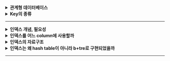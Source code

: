 
<details>
    <summary><b>관계형 데이터베이스</b></summary> 

## 관계형 데이터베이스

- 가장 널리 사용되는 데이터베이스로 관계형 데이터 모델을 기반으로 한다.

### 관계형 데이터 모델

- 테이블을 이용하여 데이터 상호 관계를 정의하는 DB 모델

### 관계형 데이터베이스 구성 요소

- 테이블
    - 행과 열로 이루어진 데이터의 집합이다.
    - 관계형 데이터베이스에서는 특별한 제약들을 추가하여 이를 **릴레이션**이라고 한다.
        - 릴레이션 : 중복되는 튜플을 가질 수 없으며, 튜플 간에 순서가 존재하지 않는다.
- 튜플
    - 릴레이션을 구성하는 각각의 행
    - 튜플의 수를 카디널리티라고 한다.
- 속성
    - 데이터베이스를 구성하는 가장 작은 논리적 단위
    - 속성은 개체의 특성을 기술한다.
- 도메인
    - 필드에 채워질 수 있는 값의 집합이다.
    - 값이 나타날 때 그 값의 합법 여부를 검사하는데에도 이용된다.
    - EX) `성별` 이라는 속성의 도메인은 남과 여로, 그 외에는 없다.
- 스키마
    - 데이터베이스의 구조와 제약 조건에 관한 전반적인 명세를 기술한 것이다.
    - 데이터베이스를 구성하는 데이터 레코드 크기, 키의 정의, 레코드간의 관계 등을 정의한다.
    - 사용자 관점에 따라 내부, 외부, 개념 스키마로 나뉜다.
    - 내부 스키마 = `저장` 스키마
        - 물리적 저장장치의 입장에서 본 데이터베이스 구조
        - 실제로 데이터베이스에 저장될 레코드의 형식을 지정하고, 저장하는 데이터 항목의 표현 방법, 내부 레코드의 물리적 순서 등을 나타낸다.
    - 외부 스키마 = `사용자` 뷰
        - 사용자나 응용 프로그래머가 각 개인의 입장에서 필요로 하는 데이터베이스의 논리적 구조를 정의한 것.
        - 어떤 형식, 구조, 화면을 통해 사용자에게 보여줄 것인지에 대한 명세를 나타낸다.
        - 여러 개의 외부 스키마가 있을 수 있다.
        - 일반 사용자에게 질의어를 통해 DB를 쉽게 사용할 수 있도록 하고, 응용 프로그래머는 언어를 사용해서 DB에 접근할 수 있도록 한다.
    - 개념 스키마 = `전체`적인 뷰
        - 데이터베이스의 전체적인 논리적 구조를 나타낸다.
        - 접근 권한, 보안 및 무결성 규칙에 관한 명세를 정의한다.
        - 모든 응용프로그램이나 사용자들이 필요로 하는 데이터를 종합한 조직 전체의 데이터베이스 스키마로 하나만 존재한다.

## 데이터베이스를 사용하는 이유

- 기본의 파일 시스템이 갖는 데이터의 종속성과 중복성의 문제를 해결하기 위해 제안된 시스템

### 데이터의 독립성

- 데이터베이스의 사이즈를 늘리거나 데이터 파일을 늘리거나 새롭게 추가해도 관련된 응용프로그램을 수정할 필요가 없는 물리적인 독립성을 가진다.
- 논리적인 구조로 다양한 응용 프로그램의 논리적 요구를 만족시킬 수 있다.

### 데이터의 무결성

- 여러 경로를 통해 잘못된 데이터가 발생하는 경우의 수를 방지하는 기능을 제공하여 데이터의 무결성을 구현한다.
- 데이터의 유효성 검사를 진행하여 데이터의 정확성과 유효성을 보장한다.

### 데이터의 보안성

- 인가된 사용자만 데이터베이스에 접근할 수 있도록 하여 모든 데이터에 대한 보안을 구현할 수 있다.

### 데이터의 일관성

- 연관된 정보를 논리적으로 구현하여 하나의 데이터만 변했을 경우 발생하는 데이터의 불일치성을 방지한다.

### 데이터의 중복 최소화

- 데이터를 통합 관리해서 자료의 중복과 데이터의 중복성 문제를 해결할 수 있다.

## 관계형 데이터베이스의 특징

- 데이터의 분류, 정렬, 탐색 속도가 빠르다.
- 데이터의 무결성을 보장한다.
- 기존에 작성한 스키마를 수정하기 어렵다.
- 조인으로 인해 복잡한 쿼리가 발생하거나 성능저하가 발생할 수 있다.

## 관계형 데이터베이스의 무결성

- 정의: 데이터의 정확성 또는 유효성을 의미한다.
- 목적
    - 데이터베이스 내의 데이터의 정확성을 보장하기 위함.
    - 부정확한 자료가 데이터베이스 내에 저장되는 것을 방지하기 위함.

## 무결성 제약조건 종류

### 도메인 무결성

- 주어진 속성 값이 정의된 도메인에 속한 값이어야 한다.
- 도메인으로 값에 대한 범위를 지정할 수 있다.

### 개체 무결성

- 기본 테이블의 기본키를 구성하는 어떤 속성도 null 값이나 중복값을 가질 수 없다.

### 참조 무결성

- 외래키 값은 Null이거나 참조 릴레이션의 기본키의 값과 동일해야 한다.
- 두 릴레이션의 연관된 튜플들 사이의 일관성을 유지하는 데에 사용된다.

## 무결성을 만족시키기 위해 DBMS가 제공하는 옵션

### 제한 (restricted)

- 위배를 야기한 연산을 거절한다.
- ex) 외래키 참조가 존재하는데 부모 테이블의 튜플을 삭제하려는 경우 연산을 거부

### 연쇄 (cascade)

- 참조되는 릴레이션에서 튜플을 삭제하고, 참조하는 릴레이션에서 이 튜플을 참조하는 튜플들도 함께 삭제한다.

### 널값 (nullify)

- 참조되는 릴레이션에서 튜플을 삭제하고, 참조하는 릴레이션에서 이 튜플을 참조하는 튜플들의 외래키에 Null 값을 삽입한다.

### 디폴트 (default)

- Null 값 대신에 디폴트 값을 설정하여 이를 삽입하는 옵션이다.
</details> 

<details>
    <summary><b>Key의 종류</b></summary> 

### 관계형 데이터베이스의 키 종류

### 후보키

- 릴레이션을 구성하는 속성들 중에서 튜플을 유일하게 식별하기 위해 사용하는 속성들의 부분집합
- **기본키로 사용할 수 있는 속성들을 말한다.**
- 릴레이션에 있는 모든 튜플에 대해 유일성과 최소성을 만족시켜야 한다.
    - 유일성 : 하나의 키 값으로 하나의 튜플만을 식별해야 한다.
    - 최소성 : 모든 레코드들을 유일하게 식별하는데 꼭 필요한 속성으로만 구성되어야 한다.

### 기본키

- 후보키 중에서 특별히 선정된 하나의 키로, 유일성과 최소성을 만족시켜야 한다.
- 튜플을 식별하기 위해 반드시 필요한 키이다.
- **NULL 값을 가질 수 없다.**

### 대체키

- 후보키가 둘 이상일 때 기본키를 제외한 나머지 후보키를 의미한다.

### 슈퍼키

- 한 릴레이션 내에서 속성들의 묶음으로 구성된 키로, 모든 튜플에 대해 `유일성`만 만족한다.
- 최소성은 만족하지 않아도 괜찮고, 튜플을 구분할 수만 있으면 된다.

### 외래키

- 다른 릴레이션의 기본키를 참조하는 속성 또는 속성들의 집합이다.
- 외래키는 참조되는 테이블의 기본키와 동일한 속성을 갖는다.
- 부모 테이블이 먼저 생성되어야 하고, 부모 테이블이 먼저 삭제될 수 없다.
- 외래키에는 참조하는 테이블의 기본키에 없는 값은 들어갈 수 없다.
</details> 

---

<details>
    <summary><b>인덱스 개념, 필요성</b></summary> 

## DB의 인덱스

### 정의 및 목적

- 데이터베이스 테이블의 검색속도를 향상시키기 위한 **자료구조**이다.
- 데이터와 데이터의 위치를 포함하는 자료구조를 통해 빠르게 데이터를 조회할 수 있도록, 그리고 빠르게 검색할 수 있도록 하기 위함이다.

### 인덱스를 사용하면?

- 테이블을 조회하는 속도와 그에 따른 성능을 향상시킬 수 있다.
- 원하는 데이터를 찾기 위해 데이터의 위치를 특정함으로써 성능을 끌어올려 전반적인 시스템의 부하를 줄일 수 있다.

### 인덱스를 무조건 사용하면 좋은것인가?

- 인덱스를 관리하기 위해 DB의 약 10% 정도의 저장공간을 필요로 한다.
- 인덱스를 관리하기 위한 별도의 작업이 반드시 필요하다.
- 인덱스를 잘못 사용하는 경우에는 오히려 성능을 떨어트릴 수 있어 주의해야 한다.

### 인덱스의 관리 방법

인덱스는 빠른 탐색을 위해 **항상 최신의 정렬된 상태를 유지**해야 한다는 특징을 가지고 있다. 따라서 테이블이 변경되는 `INSERT`, `UPDATE`, `DELETE`의 경우 각각의 추가 연산을 수행해야 한다.

- `INSERT` : 새로운 데이터에 대한 인덱스를 추가한다.
- `UPDATE` : 기존의 인덱스를 ‘**사용하지 않음’**으로 처리하고 갱신된 데이터에 대해 새로운 인덱스를 추가한다.
- `DELETE` : 삭제하는 데이터의 인덱스를 ‘**사용하지 않음**’으로 처리한다.

‼️ 따라서, INSERT, UPDATE, DELETE 가 인덱스가 적용된 속성에 빈번하게 일어날 경우 인덱스의 크기가 비대해 질 수 있다 !

### 왜 DB 튜닝에서 인덱싱이 가장 많이 이루어질까? 🤔

애플리케이션을 변경하지 않아도 데이터베이스의 조작만으로 손쉽게 성능을 개선시킬 수 있기 때문에 가장 많이, 그리고 가장 먼저 이루어진다고 한다.

### 참고
- [[Database] 인덱스(index)란?](https://mangkyu.tistory.com/96)
- [Database Index, 제대로 알아보기](https://gngsn.tistory.com/88)
- [[MYSQL] 📚 인덱스(index) 핵심 설계 & 사용 문법 💯 총정리](https://inpa.tistory.com/entry/MYSQL-📚-인덱스index-핵심-설계-사용-문법-💯-총정리#)
</details> 

<details>
    <summary><b>인덱스를 어느 column에 사용할까</b></summary> 

### 인덱스를 더욱 효율적으로 사용하기 위한 고려사항

***부제; 어느 것에 인덱스를 적용해야 할까? 💁🏻‍♀️***

인덱스를 더욱 효율적으로 잘 사용하기 위해 고려하는 것에는 4가지가 있다.

**카디널리티**

> 카디널리티가 높을수록 인덱스 설정에 좋은 속성이다.
>
- 정의: 컬럼에 사용되는 값의 다양성 정도, 즉 **UNIQUE한 정도**를 나타낸 것이다.
    - 값이 중복되지 않을수록 카디널리티는 높아진다.
- 주의해야 하는 것이, 카디널리티는 **상대적인 값**이다.

  *예를 들어, 학생 테이블에 학번과 이름의 속성이 있다고 할 때, 학번은 절대로 겹치지 않는 값을 가지는 속성이고, 이름은 동명이인이 있을 수 있어 겹치는 값이 있는 속성이다. 그러면 이때, 학번의 카디널리티가 이름에 비해 높다고 말할 수 있는 것이다.*


**선택도**

> 선택도가 낮을수록 인덱스 설정에 좋은 속성이다.

- 정의: 전체 레코드 중에서 조건절(WHERE)에 의해 선택될 것으로 예상되는 레코드의 비율을 나타낸 것이다.
    - 선텍도는 다음과 같이 구할 수 있다.

>  선택되는 튜플의 수 / 총 레코드 수 = 카디널리티 / 총 레코드 수

- 선택되는 튜플의 수가 적을수록 선택도가 적어지기 때문에 한 번의 선택으로 조금만 선택되는 속성이 좋은 것이 되는 거다.

😳 ***카디널리티가 높을수록 좋은데, 어떻게 선택도는 낮을수록 좋은 것이죠? 수식상으로 안맞지 않나요?***

→ 바로 총 레코드 수에 의해 성립되는 것이다.

예를 들어, 개발자에 대한 정보를 담고 있는 테이블이 있고 총 레코드 수는 50개이며, 속성 중에 `주력 언어`라는 속성이 있다고 하자. 현재 여기에 들어있는 데이터에는 Java, Python, C 가 있다고 하자. 그러면 이때의 카디널리티는? **3**이 된다. (유니크한 정도이기 때문에 유니크한 값의 갯수를 말하면 된다.)

이때의 선택도를 계산하면 3 / 50 이기 때문에 **0.6**이 된다.

> *카디널리티 3, 선택도 0.6*
>

그리고 이후, 데이터가 더 삽입되어 총 레코드 수는 100개가 되었다고 하자. 그러면 이 경우에는 전체 데이터 종류에는 변함이 없으므로 카디널리티는 그대로 **3**이 되고, 선택도는 3 / 100 이므로 **0.3**이 된다.

> *카디널리티 3, 선택도 0.3*
>

또 이후, 데이터가 추가되면서 주력 언어에 JavaScript, Kotiln이 추가되고, 총 레코드 수가 500개가 되었다고 하자. 그러면 카디널리티는 유니한 정도이고, 주력 언어는 총 5개의 유니크한 값이 되므로 **5**가 된다. 선택도는 5 / 500 이므로 **0.1**이 된다.

> *카디널리티 5, 선택도 0.1*
>

이제 정리해보면, 선택도는 카디널리티뿐만 아니라 총 레코드 수에 대해서도 영향을 많이 받고 있었고, 카디널리티가 증가하였을 때 선택도는 동시에 낮아지는 것을 볼 수 있었다. **따라서 카디널리티가 높아지면 선택도가 낮아지는 비례관계가 성립될 수 있게 된다.**

**활용도**

> 활용도가 높을수록 인덱스 설정에 좋은 속성이다.
>
- 정의: 해당 속성이 실제 작업에서 얼마나 활용되는지에 대한 값이다.
    - 이는 WHERE 절에서 얼마나 많이 활용되는지를 보면 나온다.

**중복도**

> 중복도가 낮을수록 인덱스 설정에 좋은 속성이다.
>
- 정의: 중복 인덱스 여부에 대한 값이다.
    - 속성을 통해 인덱스를 생성하는 과정에서, 속성을 조합해서도 인덱스 설정이 가능하다. 이때, 적용하는 속성이 다르면 인덱스를 새롭게 생성하기 때문에 같은 속성에 대해 인덱스를 중복하여 설정할 수 있다.
- 인덱스가 메모리를 사용하기 때문에 같은 속성에 중복으로 설정하지 않는 것이 웬만하면 좋다.

즉 위의 4가지를 종합하여 보면 이러한 속성이 인덱스에 적절하다.

- **조회 시 자주 사용되는 속성**
- **고유한 값으로 이루어진 속성**
- **INSERT, UPDATE, DELETE가 자주 발생하지 않는 속성**

### 참고
- [인덱스 카디널리티 부분 질문이있습니다.](https://www.inflearn.com/questions/720337/인덱스-카디널리티-부분-질문이있습니다)
- [DB 인덱스를 효과적으로 설정하는 방법 - 고려해야 할 4가지](https://yurimkoo.github.io/db/2020/03/14/db-index.html)
- [DB Index 입문](https://tecoble.techcourse.co.kr/post/2021-09-18-db-index/)
</details> 

<details>
    <summary><b>인덱스의 자료구조</b></summary> 
</details> 

<details>
    <summary><b>인덱스는 왜 hash table이 아니라 b+tre로 구현되었을까</b></summary> 
</details> 

---
